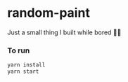 # random-paint
Just a small thing I built while bored 🤷‍♂️

### To run

```sh
yarn install
yarn start
```

